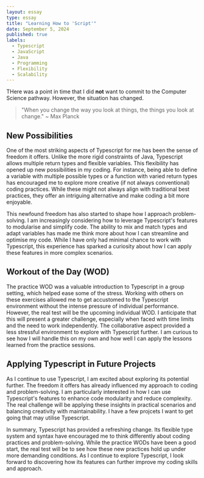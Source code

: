 ```yaml
---
layout: essay
type: essay
title: "Learning How to 'Script'"
date: September 5, 2024
published: true
labels:
  - Typescript
  - JavaScript
  - Java
  - Programming
  - Flexibility
  - Scalability
---
```


 THere was a point in time that I did **not** want to commit to the Computer Science pathway. However, the situation has changed.

> "When you change the way you look at things, the things you look at change." ~ Max Planck
  
## New Possibilities

  One of the most striking aspects of Typescript for me has been the sense of freedom it offers. Unlike the more rigid constraints of Java, Typescript allows multiple return types and flexible variables. This flexibility has opened up new possibilities in my coding. For instance, being able to define a variable with multiple possible types or a function with varied return types has encouraged me to explore more creative (if not always conventional) coding practices. While these might not always align with traditional best practices, they offer an intriguing alternative and make coding a bit more enjoyable.

  This newfound freedom has also started to shape how I approach problem-solving. I am increasingly considering how to leverage Typescript's features to modularise and simplify code. The ability to mix and match types and adapt variables has made me think more about how I can streamline and optimise my code. While I have only had minimal chance to work with Typescript, this experience has sparked a curiosity about how I can apply these features in more complex scenarios.

## Workout of the Day (WOD)

  The practice WOD was a valuable introduction to Typescript in a group setting, which helped ease some of the stress. Working with others on these exercises allowed me to get accustomed to the Typescript environment without the intense pressure of individual performance. However, the real test will be the upcoming individual WOD. I anticipate that this will present a greater challenge, especially when faced with time limits and the need to work independently. The collaborative aspect provided a less stressful environment to explore with Typescript further. I am curious to see how I will handle this on my own and how well I can apply the lessons learned from the practice sessions.

## Applying Typescript in Future Projects

  As I continue to use Typescript, I am excited about exploring its potential further. The freedom it offers has already influenced my approach to coding and problem-solving. I am particularly interested in how I can use Typescript's features to enhance code modularity and reduce complexity. The real challenge will be applying these insights in practical scenarios and balancing creativity with maintainability. I have a few projcets I want to get going that may utilise Typescript.

  In summary, Typescript has provided a refreshing change. Its flexible type system and syntax have encouraged me to think differently about coding practices and problem-solving. While the practice WODs have been a good start, the real test will be to see how these new practices hold up under more demanding conditions. As I continue to explore Typescript, I look forward to discovering how its features can further improve my coding skills and approach.
